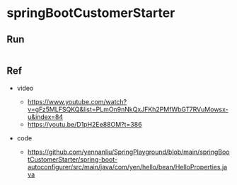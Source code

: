 # springBootCustomerStarter

## Run
```bash
```

## Ref
- video
	-  https://www.youtube.com/watch?v=gFz5MLFSQKQ&list=PLmOn9nNkQxJFKh2PMfWbGT7RVuMowsx-u&index=84
	- https://youtu.be/D1pH2Ee88OM?t=386

- code
	- https://github.com/yennanliu/SpringPlayground/blob/main/springBootCustomerStarter/spring-boot-autoconfigurer/src/main/java/com/yen/hello/bean/HelloProperties.java
